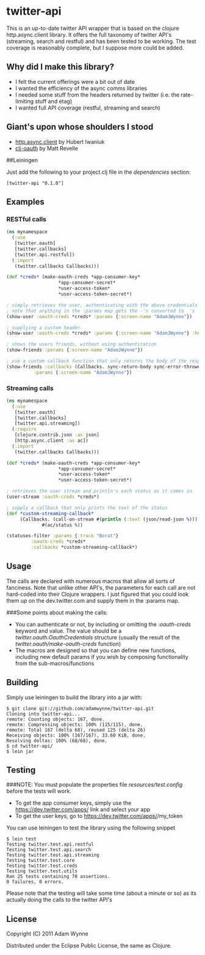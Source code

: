 # twitter-api

This is an up-to-date twitter API wrapper that is based on the clojure http.async.client library. It offers the full taxonomy of twitter API's (streaming, search and restful) and has been tested to be working. The test coverage is reasonably complete, but I suppose more could be added.

## Why did I make this library?
* I felt the current offerings were a bit out of date
* I wanted the efficiency of the async comms libraries
* I needed some stuff from the headers returned by twitter (i.e. the rate-limiting stuff and etag)
* I wanted full API coverage (restful, streaming and search)

## Giant's upon whose shoulders I stood

* [http.async.client](https://github.com/neotyk/http.async.client) by Hubert Iwaniuk
* [clj-oauth](https://github.com/mattrepl/clj-oauth) by Matt Revelle

##Leiningen

Just add the following to your project.clj file in the _dependencies_ section:

```
[twitter-api "0.1.0"]
```

## Examples

### RESTful calls

```clojure
(ns mynamespace
  (:use
   [twitter.oauth]
   [twitter.callbacks]
   [twitter.api.restful])
  (:import
   (twitter.callbacks Callbacks)))

(def *creds* (make-oauth-creds *app-consumer-key*
			       *app-consumer-secret*
			       *user-access-token*
			       *user-access-token-secret*)

; simply retrieves the user, authenticating with the above credentials
; note that anything in the :params map gets the -'s converted to _'s
(show-user :oauth-creds *creds* :params {:screen-name "AdamJWynne"})

; supplying a custom header
(show-user :oauth-creds *creds* :params {:screen-name "AdamJWynne"} :headers {:x-blah-blah "value"})

; shows the users friends, without using authentication
(show-friends :params {:screen-name "AdamJWynne"})

; use a custom callback function that only returns the body of the response
(show-friends :callbacks (Callbacks. sync-return-body sync-error-thrower)
	      :params {:screen-name "AdamJWynne"})

```

### Streaming calls

```clojure
(ns mynamespace
  (:use
   [twitter.oauth]
   [twitter.callbacks]
   [twitter.api.streaming])
  (:require
   [clojure.contrib.json :as json]
   [http.async.client :as ac])
  (:import
   (twitter.callbacks Callbacks)))

(def *creds* (make-oauth-creds *app-consumer-key*
			       *app-consumer-secret*
			       *user-access-token*
			       *user-access-token-secret*)

; retrieves the user stream and println's each status as it comes in
(user-stream :oauth-creds *creds*)

; supply a callback that only prints the text of the status
(def *custom-streaming-callback* 
     (Callbacks. (call-on-stream #(println (:text (json/read-json %)))) 
     		 #(ac/status %))

(statuses-filter :params {:track "Borat"}
		 :oauth-creds *creds*
		 :callbacks *custom-streaming-callback*)

```

## Usage

The calls are declared with numerous macros that allow all sorts of fanciness. Note that unlike other API's, the parameters for each call are not hard-coded into their Clojure wrappers. I just figured that you could look them up on the dev.twitter.com and supply them in the :params map.

###Some points about making the calls:

* You can authenticate or not, by including or omitting the _:oauth-creds_ keyword and value. The value should be a _twitter.oauth.OauthCredentials_ structure (usually the result of the _twitter.oauth/make-oauth-creds_ function)
* The macros are designed so that you can define new functions, including new default params if you wish by composing functionality from the sub-macros/functions

## Building

Simply use leiningen to build the library into a jar with:

```
$ git clone git://github.com/adamwynne/twitter-api.git
Cloning into twitter-api...
remote: Counting objects: 167, done.
remote: Compressing objects: 100% (115/115), done.
remote: Total 167 (delta 68), reused 125 (delta 26)
Receiving objects: 100% (167/167), 33.60 KiB, done.
Resolving deltas: 100% (68/68), done.
$ cd twitter-api/
$ lein jar
```

## Testing

###NOTE:
You must populate the properties file *resources/test.config* before the tests will work. 

* To get the app consumer keys, simply use the https://dev.twitter.com/apps/<app-id> link and select your app
* To get the user keys, go to https://dev.twitter.com/apps/<app-id>/my_token

You can use leiningen to test the library using the following snippet

```
$ lein test
Testing twitter.test.api.restful
Testing twitter.test.api.search
Testing twitter.test.api.streaming
Testing twitter.test.core
Testing twitter.test.creds
Testing twitter.test.utils
Ran 25 tests containing 70 assertions.
0 failures, 0 errors.
```

Please note that the testing will take some time (about a minute or so) as its actually doing the calls to the twitter API's

## License

Copyright (C) 2011 Adam Wynne

Distributed under the Eclipse Public License, the same as Clojure.

